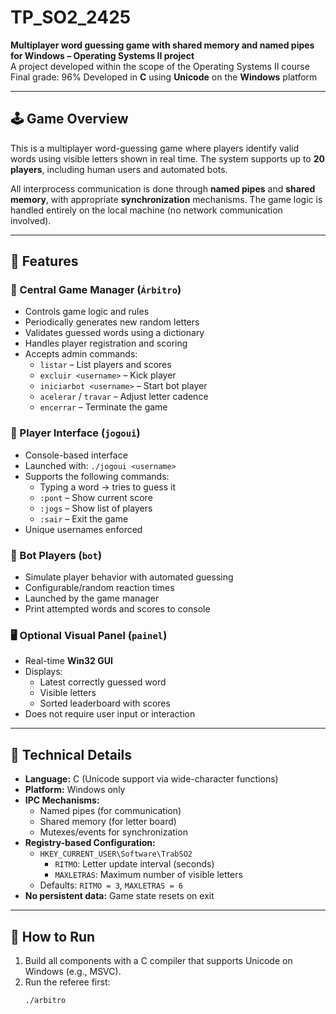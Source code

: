 # TP_SO2_2425

**Multiplayer word guessing game with shared memory and named pipes for Windows – Operating Systems II project**  
A project developed within the scope of the Operating Systems II course  
Final grade: 96%
Developed in **C** using **Unicode** on the **Windows** platform

---

## 🕹️ Game Overview

This is a multiplayer word-guessing game where players identify valid words using visible letters shown in real time. The system supports up to **20 players**, including human users and automated bots.

All interprocess communication is done through **named pipes** and **shared memory**, with appropriate **synchronization** mechanisms. The game logic is handled entirely on the local machine (no network communication involved).

---

## 🧩 Features

### 🧠 Central Game Manager (`Árbitro`)
- Controls game logic and rules
- Periodically generates new random letters
- Validates guessed words using a dictionary
- Handles player registration and scoring
- Accepts admin commands:
  - `listar` – List players and scores
  - `excluir <username>` – Kick player
  - `iniciarbot <username>` – Start bot player
  - `acelerar` / `travar` – Adjust letter cadence
  - `encerrar` – Terminate the game

### 👤 Player Interface (`jogoui`)
- Console-based interface
- Launched with: `./jogoui <username>`
- Supports the following commands:
  - Typing a word → tries to guess it
  - `:pont` – Show current score
  - `:jogs` – Show list of players
  - `:sair` – Exit the game
- Unique usernames enforced

### 🤖 Bot Players (`bot`)
- Simulate player behavior with automated guessing
- Configurable/random reaction times
- Launched by the game manager
- Print attempted words and scores to console

### 🖥️ Optional Visual Panel (`painel`)
- Real-time **Win32 GUI**
- Displays:
  - Latest correctly guessed word
  - Visible letters
  - Sorted leaderboard with scores
- Does not require user input or interaction

---

## 🔧 Technical Details

- **Language:** C (Unicode support via wide-character functions)
- **Platform:** Windows only
- **IPC Mechanisms:**
  - Named pipes (for communication)
  - Shared memory (for letter board)
  - Mutexes/events for synchronization
- **Registry-based Configuration:**
  - `HKEY_CURRENT_USER\Software\TrabSO2`
    - `RITMO`: Letter update interval (seconds)
    - `MAXLETRAS`: Maximum number of visible letters
  - Defaults: `RITMO = 3`, `MAXLETRAS = 6`
- **No persistent data:** Game state resets on exit

---

## 📝 How to Run

1. Build all components with a C compiler that supports Unicode on Windows (e.g., MSVC).
2. Run the referee first:
   ```bash
   ./arbitro
